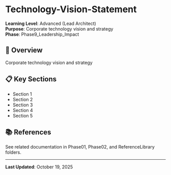 # Technology-Vision-Statement

**Learning Level**: Advanced (Lead Architect)  
**Purpose**: Corporate technology vision and strategy  
**Phase**: Phase9_Leadership_Impact

## 🎯 Overview

Corporate technology vision and strategy

## 📋 Key Sections

- Section 1
- Section 2
- Section 3
- Section 4
- Section 5

## 📚 References

See related documentation in Phase01, Phase02, and ReferenceLibrary folders.

---

**Last Updated**: October 19, 2025
